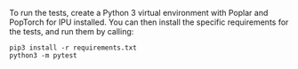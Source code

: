 To run the tests, create a Python 3 virtual environment with Poplar and PopTorch for IPU installed.
You can then install the specific requirements for the tests, and run them by calling:

```
pip3 install -r requirements.txt
python3 -m pytest
```